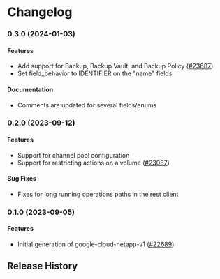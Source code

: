 # Changelog

### 0.3.0 (2024-01-03)

#### Features

* Add support for Backup, Backup Vault, and Backup Policy ([#23687](https://github.com/googleapis/google-cloud-ruby/issues/23687)) 
* Set field_behavior to IDENTIFIER on the "name" fields 
#### Documentation

* Comments are updated for several fields/enums 

### 0.2.0 (2023-09-12)

#### Features

* Support for channel pool configuration 
* Support for restricting actions on a volume ([#23087](https://github.com/googleapis/google-cloud-ruby/issues/23087)) 
#### Bug Fixes

* Fixes for long running operations paths in the rest client 

### 0.1.0 (2023-09-05)

#### Features

* Initial generation of google-cloud-netapp-v1 ([#22689](https://github.com/googleapis/google-cloud-ruby/issues/22689)) 

## Release History
